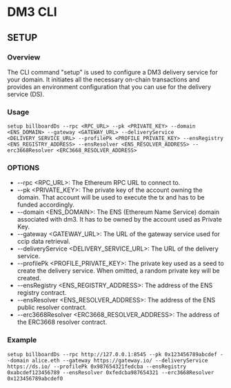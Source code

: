 # DM3 CLI

## SETUP

### Overview

The CLI command "setup" is used to configure a DM3 delivery service for your domain. It initiates all the necessary on-chain transactions and provides an environment configuration that you can use for the delivery service (DS).

### Usage

`setup billboardDs --rpc <RPC_URL> --pk <PRIVATE_KEY> --domain <ENS_DOMAIN> --gateway <GATEWAY_URL> --deliveryService <DELIVERY_SERVICE_URL> --profilePk <PROFILE_PRIVATE_KEY> --ensRegistry <ENS_REGISTRY_ADDRESS> --ensResolver <ENS_RESOLVER_ADDRESS> --erc3668Resolver <ERC3668_RESOLVER_ADDRESS>`

### OPTIONS

-   --rpc <RPC_URL>: The Ethereum RPC URL to connect to.
-   --pk <PRIVATE_KEY>: The private key of the account owning the domain. That account will be used to execute the tx and has to be funded accordingly.
-   --domain <ENS_DOMAIN>: The ENS (Ethereum Name Service) domain associated with dm3. It has to be owned by the account used as Private Key.
-   --gateway <GATEWAY_URL>: The URL of the gateway service used for ccip data retrieval.
-   --deliveryService <DELIVERY_SERVICE_URL>: The URL of the delivery service.
-   --profilePk <PROFILE_PRIVATE_KEY>: The private key used as a seed to create the delivery service. When omitted, a random private key will be created.
-   --ensRegistry <ENS_REGISTRY_ADDRESS>: The address of the ENS registry contract.
-   --ensResolver <ENS_RESOLVER_ADDRESS>: The address of the ENS public resolver contract.
-   --erc3668Resolver <ERC3668_RESOLVER_ADDRESS>: The address of the ERC3668 resolver contract.

### Example

`setup billboardDs --rpc http://127.0.0.1:8545 --pk 0x123456789abcdef --domain alice.eth --gateway https://gateway.io/ --deliveryService https://ds.io/ --profilePk 0x987654321fedcba --ensRegistry 0xabcdef123456789 --ensResolver 0xfedcba987654321 --erc3668Resolver 0x123456789abcdef0`
